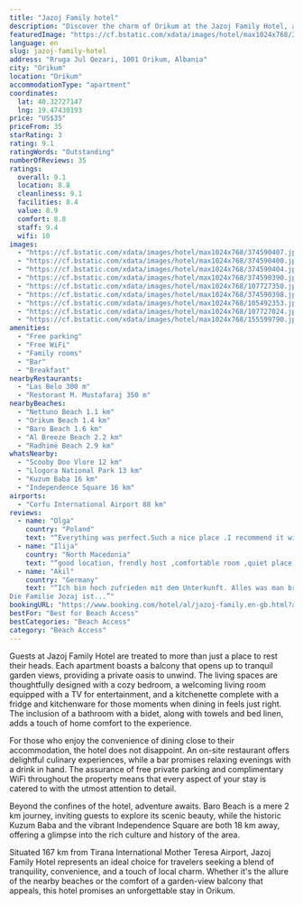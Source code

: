```yaml
---
title: "Jazoj Family hotel"
description: "Discover the charm of Orikum at the Jazoj Family Hotel, a serene retreat located conveniently between the pristine sands of Nettuno Beach and the vibrant shores of Orikum Beach, just over a kilometer away."
featuredImage: "https://cf.bstatic.com/xdata/images/hotel/max1024x768/374590407.jpg?k=5fe83843dcfb5dac97d69e7c1108aed4b2044462d925a9199178f3ea72b50413&o=&hp=1"
language: en
slug: jazoj-family-hotel
address: "Rruga Jul Qezari, 1001 Orikum, Albania"
city: "Orikum"
location: "Orikum"
accommodationType: "apartment"
coordinates:
  lat: 40.32727147
  lng: 19.47430193
price: "US$35"
priceFrom: 35
starRating: 3
rating: 9.1
ratingWords: "Outstanding"
numberOfReviews: 35
ratings:
  overall: 9.1
  location: 8.8
  cleanliness: 9.1
  facilities: 8.4
  value: 8.9
  comfort: 8.8
  staff: 9.4
  wifi: 10
images:
  - "https://cf.bstatic.com/xdata/images/hotel/max1024x768/374590407.jpg?k=5fe83843dcfb5dac97d69e7c1108aed4b2044462d925a9199178f3ea72b50413&o=&hp=1"
  - "https://cf.bstatic.com/xdata/images/hotel/max1024x768/374590400.jpg?k=4fe9aaa8beb3cb504ee2e148dca8d4cdf9dbcd8bf3ab3adc6e2b8fd7d0225695&o=&hp=1"
  - "https://cf.bstatic.com/xdata/images/hotel/max1024x768/374590404.jpg?k=41e163cea8d003e989ba7ac0c1b2e539d8e984531eaac0b391aa01fce375a7fc&o=&hp=1"
  - "https://cf.bstatic.com/xdata/images/hotel/max1024x768/374590390.jpg?k=c0ec020700fcfe2d8ee7439c326f56e5453d5f9d0fb704b2c1f46efa8ba2fb13&o=&hp=1"
  - "https://cf.bstatic.com/xdata/images/hotel/max1024x768/107727350.jpg?k=f0330e066173b0bac4677596619c22f221f765e3b04603a897aee9ec39c29054&o=&hp=1"
  - "https://cf.bstatic.com/xdata/images/hotel/max1024x768/374590398.jpg?k=7f2f47842340527500a24800e5cc2dd4f64fabdfc8be66332c0156298021ab56&o=&hp=1"
  - "https://cf.bstatic.com/xdata/images/hotel/max1024x768/105492353.jpg?k=0d800b2b796e15d9ee7453b92af7f2efb3935f9d923efc3f65158c0e5953be2a&o=&hp=1"
  - "https://cf.bstatic.com/xdata/images/hotel/max1024x768/107727024.jpg?k=1c5e8ade2a9b8ce02178025cf9be3a8b4fb91e2c9ff1365a979f98a879329914&o=&hp=1"
  - "https://cf.bstatic.com/xdata/images/hotel/max1024x768/155599790.jpg?k=cce75a0d1ffcb57f563a21fcb00f04c59058dd3d1dd5ebeeb33005f47e17174f&o=&hp=1"
amenities:
  - "Free parking"
  - "Free WiFi"
  - "Family rooms"
  - "Bar"
  - "Breakfast"
nearbyRestaurants:
  - "Las Belo 300 m"
  - "Restorant M. Mustafaraj 350 m"
nearbyBeaches:
  - "Nettuno Beach 1.1 km"
  - "Orikum Beach 1.4 km"
  - "Baro Beach 1.6 km"
  - "Al Breeze Beach 2.2 km"
  - "Radhimë Beach 2.9 km"
whatsNearby:
  - "Scooby Doo Vlore 12 km"
  - "Llogora National Park 13 km"
  - "Kuzum Baba 16 km"
  - "Independence Square 16 km"
airports:
  - "Corfu International Airport 88 km"
reviews:
  - name: "Olga"
    country: "Poland"
    text: "“Everything was perfect.Such a nice place .I recommend it with all my heart ❤️”"
  - name: "Ilija"
    country: "North Macedonia"
    text: "“good location, frendly host ,comfortable room ,quiet place,parking.,everything is fine , i recomended this place . good value for the money”"
  - name: "Akil"
    country: "Germany"
    text: "“Ich bin hoch zufrieden mit dem Unterkunft. Alles was man brauchte ist da.: Sehr sauber ; Nette Familie; die Küche ist komplett; Direkt in Zentrum; Sehr gut erreichbar zu allen Geschäften, Bankautomat, Apotheke und soweit…..
Die Familie Jozaj ist...”"
bookingURL: "https://www.booking.com/hotel/al/jazoj-family.en-gb.html?aid=8035640"
bestFor: "Best for Beach Access"
bestCategories: "Beach Access"
category: "Beach Access"
---
```


Guests at Jazoj Family Hotel are treated to more than just a place to rest their heads. Each apartment boasts a balcony that opens up to tranquil garden views, providing a private oasis to unwind. The living spaces are thoughtfully designed with a cozy bedroom, a welcoming living room equipped with a TV for entertainment, and a kitchenette complete with a fridge and kitchenware for those moments when dining in feels just right. The inclusion of a bathroom with a bidet, along with towels and bed linen, adds a touch of home comfort to the experience.

For those who enjoy the convenience of dining close to their accommodation, the hotel does not disappoint. An on-site restaurant offers delightful culinary experiences, while a bar promises relaxing evenings with a drink in hand. The assurance of free private parking and complimentary WiFi throughout the property means that every aspect of your stay is catered to with the utmost attention to detail.

Beyond the confines of the hotel, adventure awaits. Baro Beach is a mere 2 km journey, inviting guests to explore its scenic beauty, while the historic Kuzum Baba and the vibrant Independence Square are both 18 km away, offering a glimpse into the rich culture and history of the area.

Situated 167 km from Tirana International Mother Teresa Airport, Jazoj Family Hotel represents an ideal choice for travelers seeking a blend of tranquility, convenience, and a touch of local charm. Whether it's the allure of the nearby beaches or the comfort of a garden-view balcony that appeals, this hotel promises an unforgettable stay in Orikum.